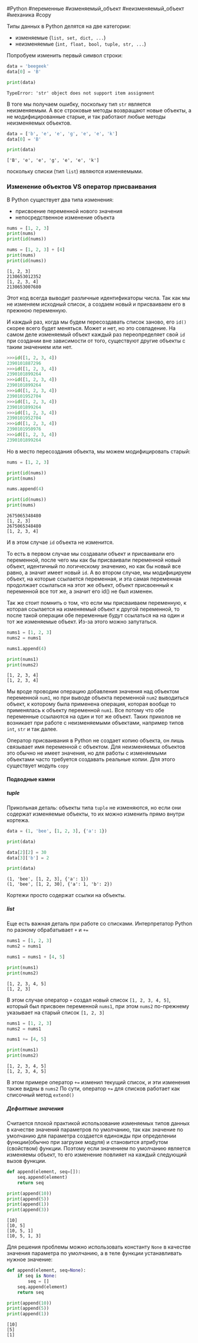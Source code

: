 #Python #переменные #изменяемый_объект #неизменяемый_объект #механика #copy



Типы данных в Python делятся на две категории:
- изменяемые (`list, set, dict, ...`)
- неизменяемые (`int, float, bool, tuple, str, ...`)

Попробуем изменить первый символ строки:
```python
data = 'beegeek'
data[0] = 'B'

print(data)
```
```
TypeError: 'str' object does not support item assignment
```
В тоге мы получаем ошибку, поскольку тип `str` является неизменяемым.
А все строковые методы возвращают новые объекты, а не модифицированные старые, и так работают любые методы неизменяемых объектов.

```python
data = ['b', 'e', 'e', 'g', 'e', 'e', 'k']
data[0] = 'B'

print(data)
```
```
['B', 'e', 'e', 'g', 'e', 'e', 'k']
```
поскольку списки (тип `list`) являются изменяемыми.


### Изменение объектов VS оператор присваивания

В Python существует два типа изменения:
- присвоение переменной нового значения
- непосредственное изменение объекта

```python
nums = [1, 2, 3]
print(nums)
print(id(nums))

nums = [1, 2, 3] + [4]
print(nums)
print(id(nums))
```
```no-highlight
[1, 2, 3]
2130653012352
[1, 2, 3, 4]
2130653007680
```
Этот код всегда выводит различные идентификаторы числа.
Так как мы не изменяем исходный список, а создаем новый и присваиваем его в прежнюю переменную.

И каждый раз, когда мы будем пересоздавать список заново, его `id()` скорее всего будет меняться. Может и нет, но это совпадение. На самом деле изменяемый объект каждый раз переопределяет свой `id` при создании вне зависимости от того, существуют другие объекты с таким значением или нет.
```python
>>>id([1, 2, 3, 4])
2390101887296
>>>id([1, 2, 3, 4])
2390101899264
>>>id([1, 2, 3, 4])
2390101899264
>>>id([1, 2, 3, 4])
2390101952704
>>>id([1, 2, 3, 4])
2390101899264
>>>id([1, 2, 3, 4])
2390101952704
>>>id([1, 2, 3, 4])
2390101950976
>>>id([1, 2, 3, 4])
2390101899264
```

Но в место пересоздания объекта, мы можем модифицировать старый:
```python
nums = [1, 2, 3]

print(id(nums))
print(nums)

nums.append(4)

print(id(nums))
print(nums)
```
```
2675065348480
[1, 2, 3]
2675065348480
[1, 2, 3, 4]
```
И в этом случае `id` объекта не изменится.

То есть в первом случае мы создавали объект и присваивали его переменной, после чего мы как бы присваивали переменной новый объект, идентичный по логическому значению, но как бы новый все равно, а значит имеет новый `id`. А во втором случае, мы модифицируем объект, на которые ссылается переменная, и эта самая переменная продолжает ссылаться на этот же объект, объект присвоенный к переменной все тот же, а значит его id() не был изменен.

Так же стоит помнить о том, что если мы присваиваем переменную, к которая ссылается на изменяемый объект к другой переменной, то после такой операции обе переменные будут ссылаться на на один и тот же изменяемые объект. Из-за этого можно запутаться.
```python
nums1 = [1, 2, 3]
nums2 = nums1

nums1.append(4)

print(nums1)
print(nums2)
```
```
[1, 2, 3, 4]
[1, 2, 3, 4]
```
Мы вроде проводим операцию добавления значения над объектом переменной `num1`, но при выводе объекта переменной `num2` выводиться объект, к которому была применена операция, которая вообще то применялась к объекту переменной `num1`. 
Все потому что обе переменные ссылаются на один и тот же объект. Таких приколов не возникает при работе с неизменяемыми объектами, например типов `int`, `str` и так далее.

Оператор присваивания в Python не создает копию объекта, он лишь связывает имя переменной с объектом. Для неизменяемых объектов это обычно не имеет значения, но для работы с изменяемыми объектами часто требуется создавать реальные копии. Для этого существует модуль `copy`

#### Подводные камни
##### tuple
Прикольная деталь: объекты типа `tuple` не изменяются, но если они содержат изменяемые объекты, то их можно изменить прямо внутри кортежа.
```python
data = (1, 'bee', [1, 2, 3], {'a': 1})

print(data)

data[2][2] = 30
data[3]['b'] = 2

print(data)
```
```
(1, 'bee', [1, 2, 3], {'a': 1})
(1, 'bee', [1, 2, 30], {'a': 1, 'b': 2})
```
Кортежи просто содержат ссылки на объекты.

##### list
Еще есть важная деталь при работе со списками. Интерпретатор Python по разному обрабатывает `+`  и `+=`
```python
nums1 = [1, 2, 3]
nums2 = nums1

nums1 = nums1 + [4, 5]

print(nums1)
print(nums2)
```
```
[1, 2, 3, 4, 5]
[1, 2, 3]
```
В этом случае оператор `+` создал новый список `[1, 2, 3, 4, 5]`, который был присвоен переменной `nums1`, при этом `nums2` по-прежнему указывает на старый список `[1, 2, 3]`

```python
nums1 = [1, 2, 3]
nums2 = nums1

nums1 += [4, 5]

print(nums1)
print(nums2)
```
```
[1, 2, 3, 4, 5]
[1, 2, 3, 4, 5]
```
В этом примере оператор `+=` изменил текущий список, и эти изменения также видны в `nums2`
По сути, оператор `+=` для списков работает как списочный метод `extend()`

##### Дефолтные значения
Считается плохой практикой использование изменяемых типов данных в качестве значений параметров по умолчанию, так как значение по умолчанию для параметра создается единожды при определении функции(обычно при загрузке модуля) и становится атрибутом (свойством) функции. Поэтому если значением по умолчанию является изменяемы объект, то его изменение повлияет на каждый следующий вызов функции.
```python
def append(element, seq=[]):
    seq.append(element)
    return seq

print(append(10))
print(append(5))
print(append(1))
print(append(3))
```
```
[10]
[10, 5]
[10, 5, 1]
[10, 5, 1, 3]
```

Для решения проблемы можно использовать константу `None` в качестве значения параметра по умолчанию, а в теле функции устанавливать нужное значение:
```python
def append(element, seq=None):
    if seq is None:
        seq = []
    seq.append(element)
    return seq

print(append(10))
print(append(5))
print(append(1))
```
```
[10]
[5]
[1]
```